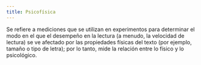 ```yaml
---
title: Psicofísica
---
```

Se refiere a mediciones que se utilizan en experimentos para determinar el modo en el que el desempeño en la lectura (a menudo, la velocidad de lectura) se ve afectado por las propiedades físicas del texto (por ejemplo, tamaño o tipo de letra); por lo tanto, mide la relación entre lo físico y lo psicológico.

